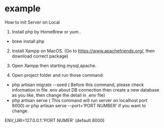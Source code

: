 # example
How to init Server on Local
1. Install php by HomeBrew or yum..
 - brew install php

2. Install Xampp on MacOS. (Go to https://www.apachefriends.org/, then download correct package)

3. Open Xampp then starting mysql,apache.
 
4. Open project folder and run those command:
 - php artisan migrate --seed ( Before this command, please check information in file .env about DB connection then create a new database as you like, then change the detail in .env file)
 - php artisan serve ( This command will run server on localhost port 8000) or php artisan serve --port='PORT NUMBER' if you want to change.

 
 ENV_URI=127.0.0.1:'PORT NUMER' (default 8000)
 
